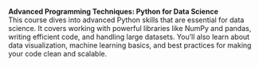 **Advanced Programming Techniques: Python for Data Science**  
This course dives into advanced Python skills that are essential for data science. It covers working with powerful libraries like NumPy and pandas, writing efficient code, and handling large datasets. You’ll also learn about data visualization, machine learning basics, and best practices for making your code clean and scalable.
